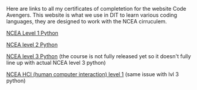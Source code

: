 Here are links to all my certificates of completetion for the website Code Avengers. This website is what we use in DIT to learn various coding languages, they are designed to work with the NCEA cirruculem. 

[NCEA Level 1 Python](https://www.codeavengers.com/certificate.html?U2FsdGVkX18xDyQhihl%2FOCeTvks6JpUnebH7TzD4AlVC1EZdPTfUbcIcPzCj7eXRCePfGQ61LMxZuqEk0PKzySgOyYhq%2Fv2x7BX6uaIAwb710wpL2MgDgl63rwwVzAYLA8nNsctx21S0B49ejKDk%2FFpyOv5e9KvyYZBX8Pc4DlQ%3D)


[NCEA level 2 Python](https://www.codeavengers.com/certificate.html?U2FsdGVkX1%2F7YHr4nompqcWCD5yBL1IdLFgMs4mGYbO1zG95Rgj6YVsMZrJXRc8DoeXSJW4QeJF7Sk8wPUKViQryxXC%2FyI7CNdvZ1kyckfE0abaeGeFwGEjwKvRmbpxCxswun%2B4j7B3h8CuO7w9Gp%2BAqWmrF8WBAlkMEv3ntPwk%3D)


[NCEA level 3 Python](https://www.codeavengers.com/certificate.html?U2FsdGVkX1%2FnuWtAajVJhmwus5TEUWj3gKgmmnQkLA2xs4LAo7eYHrcus6CIRVPklckgcMTGlsYuHv4Qm3jpTm7qZxwGidSxBlORmRej%2FKfYN8liTfj0KS6eBl8fB7yYzr7yD2TzTEBSQZQGyXYG51NOTzQS057FzCktbwx8U44%3D) (the course is not fully released yet so it doesn't fully line up with actual NCEA level 3 python)


[NCEA HCI (human computer interaction) level 1](https://www.codeavengers.com/certificate.html?U2FsdGVkX19qmHnLCk4ICZp4yoWfWFo1pgoS8Gg6AsC4K6TCfMMu1ZVfgChYrCGsUHyxS1B7ps49EoaPFYe515hcUq4C5fes80b3gvPDO87Sqrl3UWudAQVXLiMxaDLVCk8nXgc6XYU4OPjSI09fqeUWGo20%2BVYEIOzOq4UNbog%3D
) (same issue with lvl 3 python)
